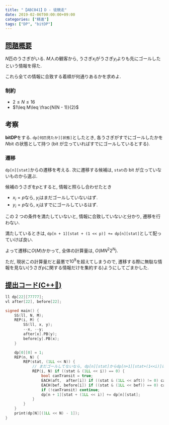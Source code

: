 ```yaml
---
title: "【ABC041】D - 徒競走"
date: 2019-02-06T00:00:00+09:00
categories: ["精進"]
tags: ["DP", "bitDP"]
---
```


## [問題概要](https://atcoder.jp/contests/abc041/tasks/abc041_d)

$N$匹のうさぎがいる. $M$人の観客から, うさぎ$x_i$がうさぎ$y_i$よりも先にゴールしたという情報を得た.

これら全ての情報に合致する着順が何通りあるかを求めよ.

### 制約

- $2\leq N\leq 16$
- $1\leq M\leq \frac{N(N - 1)}{2}$

## 考察

**bitDP**をする. `dp[何匹見たか][状態]`としたとき, 各うさぎがすでにゴールしたかを$N$bit の状態として持つ (bit が立っていればすでにゴールしているとする).

### 遷移

`dp[n][stat]`からの遷移を考える. 次に遷移する候補は, `stat`の bit が立っていないものから選ぶ.

候補のうさぎを$p$とすると, 情報と照らし合わせたとき

- $x_i=p$なら, $y_i$はまだゴールしていないはず.
- $y_i=p$なら, $x_i$はすでにゴールしているはず.

この 2 つの条件を満たしていないと, 情報に合致していないと分かり, 遷移を行わない.

満たしているときは, `dp[n + 1][stat + (1 << p)] += dp[n][stat]`として配っていけば良い.

よって遷移に$O(M)$かかって, 全体の計算量は, $O(MN^{2}2^{N})$.

ただ, 現状この計算量だと最悪で$10^{9}$を超えてしまうので, 遷移する際に無駄な情報を見ない(うさぎ$p$に関する情報だけを集約する)ようにしてごまかした.

## [提出コード(C++:high_brightness:)](https://atcoder.jp/contests/abc041/submissions/4182057)

```cpp
ll dp[22][77777];
vl after[22], before[22];

signed main() {
    SS(ll, N, M);
    REP(i, M) {
        SS(ll, x, y);
        --x, --y;
        after[x].PB(y);
        before[y].PB(x);
    }

    dp[0][0] = 1;
    REP(n, N) {
        REP(stat, (1LL << N)) {
            // まだゴールしてないなら, dp[n][stat]からdp[n+1][stat+(1<<i)]に遷移できるか確認
            REP(i, N) if ((stat & (1LL << i)) == 0) {
                bool canTransit = true;
                EACH(aft,  after[i]) if ((stat & (1LL << aft)) != 0) canTransit = false;
                EACH(bef, before[i]) if ((stat & (1LL << bef)) == 0) canTransit = false;
                if (!canTransit) continue;
                dp[n + 1][stat + (1LL << i)] += dp[n][stat];
            }
        }
    }
    print(dp[N][(1LL << N) - 1]);
}
```
